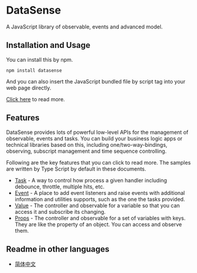 # DataSense

A JavaScript library of observable, events and advanced model.

## Installation and Usage

You can install this by npm.

```
npm install datasense
```

And you can also insert the JavaScript bundled file by script tag into your web page directly.

[Click here](./docs/installation.md) to read more.

## Features

DataSense provides lots of powerful low-level APIs for the management of observable, events and tasks. You can build your business logic apps or technical libraries based on this, including one/two-way-bindings, observing, subscript management and time sequence controlling.

Following are the key features that you can click to read more. The samples are written by Type Script by default in these documents.

- [Task](./docs/task.md) - A way to control how process a given handler including debounce, throttle, multiple hits, etc.
- [Event](./docs/event.md) - A place to add event listeners and raise events with additional information and utilities supports, such as the one the tasks provided.
- [Value](./docs/value.md) - The controller and observable for a variable so that you can access it and subscribe its changing.
- [Props](./docs/props.md) - The controller and observable for a set of variables with keys. They are like the property of an object. You can access and observe them.

## Readme in other languages

- [简体中文](./docs/shuoming.md)
